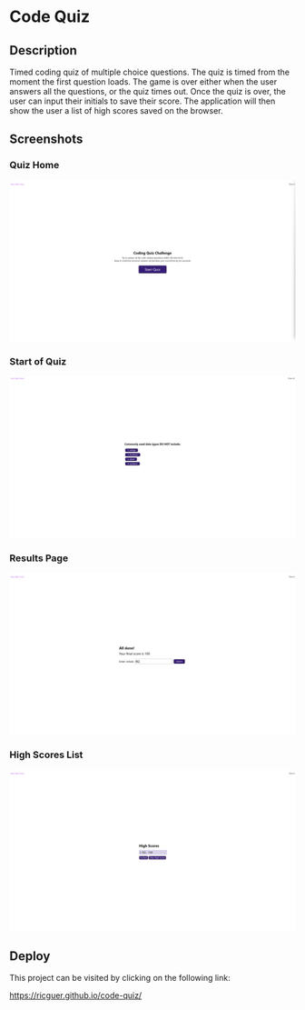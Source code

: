 # Code Quiz

## Description
Timed coding quiz of multiple choice questions. The quiz is timed from the moment the first question loads. The game is over either when the user answers all the questions, or the quiz times out. Once the quiz is over, the user can input their initials to save their score. The application will then show the user a list of high scores saved on the browser.

## Screenshots

### Quiz Home
![Quiz Home](./assets/images/quiz-home.png)

### Start of Quiz
![Start of Quiz](./assets/images/quiz-start.png)

### Results Page
![Quiz Results](./assets/images/quiz-done.png)

### High Scores List
![High Score List](./assets/images/quiz-highscore-list.png)

## Deploy
This project can be visited by clicking on the following link:

https://ricguer.github.io/code-quiz/
